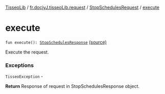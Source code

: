 [TisseoLib](../../index.md) / [fr.docjyJ.tisseoLib.request](../index.md) / [StopSchedulesRequest](index.md) / [execute](./execute.md)

# execute

`fun execute(): `[`StopSchedulesResponse`](../../fr.docjy-j.tisseo-lib.model.stop-schedule/-stop-schedules-response/index.md) [(source)](https://github.com/docjyJ/TisseoLib/tree/master/src/main/kotlin/fr/docjyJ/tisseoLib/request/StopSchedulesRequest.kt#L63)

Execute the request.

### Exceptions

`TisseoException` -

**Return**
Response of request in StopSchedulesResponse object.

